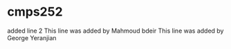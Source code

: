 # cmps252
added line 2
This line was added by Mahmoud bdeir
This line was added by George Yeranjian
